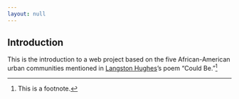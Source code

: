 ```yaml
---
layout: null
---
```

## Introduction

This is the introduction to a web project based on the five African-American
urban communities mentioned in [Langston
Hughes](http://en.wikipedia.org/wiki/Langston_Hughes)’s poem “Could
Be.”[^footnote]

[^footnote]: This is a footnote.
